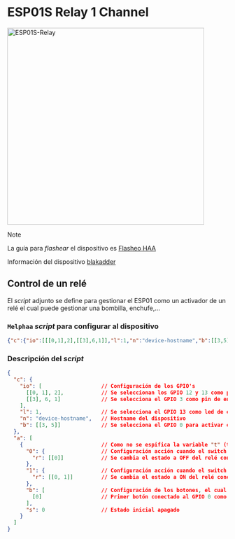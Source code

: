 # ESP01S Relay 1 Channel

<img src="https://templates.blakadder.com/assets/device_images/ESP-01S-Relay-v5.webp" alt="ESP01S-Relay" width="450"/>

> [!NOTE]
> La guía para _flashear_ el dispositivo es [Flasheo HAA](../docs/flash_haa.md)
>
> Información del dispositivo [blakadder](https://templates.blakadder.com/ESP-01S-Relay-v5.html)

## Control de un relé

El _script_ adjunto se define para gestionar el ESP01 como un activador de un relé el cual puede gestionar una bombilla, enchufe,...

### `Melphaa` _script_ para configurar al dispositivo

```json
{"c":{"io":[[[0,1],2],[[3],6,1]],"l":1,"n":"device-hostname","b":[[3,5]]},"a":[{"0":{"r":[[0]]},"1":{"r":[[0,1]]},"b":[[0]],"s":0}]}
```

### Descripción del _script_

```json
{
  "c": {
    "io": [                   // Configuración de los GPIO's
      [[0, 1], 2],            // Se seleccionan los GPIO 12 y 13 como pines de salida
      [[3], 6, 1]             // Se selecciona el GPIO 3 como pin de entrada con la resistencia de pull-up interna habilitada y señal invertida
    ],
    "l": 1,                   // Se selecciona el GPIO 13 como led de estado del dispositivo
    "n": "device-hostname",   // Hostname del dispositivo
    "b": [[3, 5]]             // Se selecciona el GPIO 0 para activar el modo setup tras mantener pulsado el botón 8 segundos (opción 5)
  },
  "a": [
    {                         // Como no se espifica la variable "t" (tipo de servicio), se configura como un accesorio del tipo switch (valor por defecto)
      "0": {                  // Configuración acción cuando el switch de Homekit está a OFF
        "r": [[0]]            // Se cambia el estado a OFF del relé conectado a la GPIO 12
      },
      "1": {                  // Configuración acción cuando el switch de Homekit está a ON
        "r": [[0, 1]]         // Se cambia el estado a ON del relé conectado a la GPIO 12
      },
      "b": [                  // Configuración de los botones, el cual debe ser una array
        [0]                   // Primer botón conectado al GPIO 0 como "pulsación simple" (valor por defecto al no estar especificado)
      ],
      "s": 0                  // Estado inicial apagado
    }
  ]
}
```
